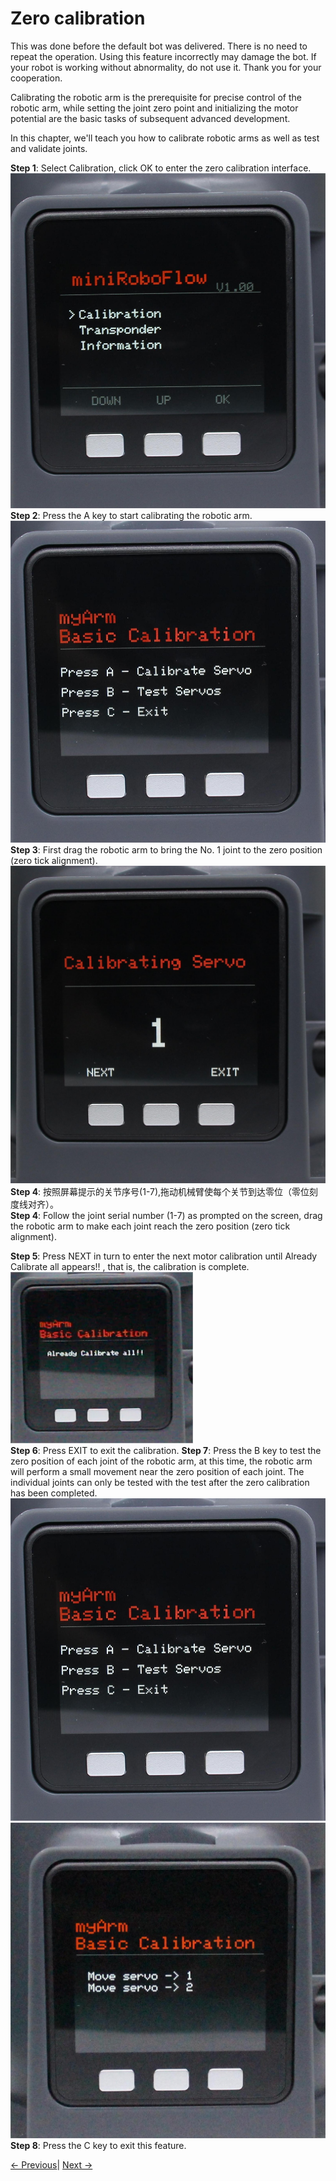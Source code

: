 # Zero calibration

This was done before the default bot was delivered. There is no need to repeat the operation. Using this feature incorrectly may damage the bot. If your robot is working without abnormality, do not use it. Thank you for your cooperation.

Calibrating the robotic arm is the prerequisite for precise control of the robotic arm, while setting the joint zero point and initializing the motor potential are the basic tasks of subsequent advanced development.

In this chapter, we'll teach you how to calibrate robotic arms as well as test and validate joints.<br>

**Step 1**: Select Calibration, click OK to enter the zero calibration interface.<br>
![pic](../../../resources/4-FunctionsAndApplications/5-BasicFunctions/5.1-SystemInstructionsForUse/resources/main.jpg)<br>
**Step 2**: Press the A key to start calibrating the robotic arm.<br>
![pic](../../../resources/4-FunctionsAndApplications/5-BasicFunctions/5.1-SystemInstructionsForUse/resources/calibrate.jpg)
**Step 3**: First drag the robotic arm to bring the No. 1 joint to the zero position (zero tick alignment).<br>
![pic](../../../resources/4-FunctionsAndApplications/5-BasicFunctions/5.1-SystemInstructionsForUse/resources/calibrate1.jpg)
**Step 4**: 按照屏幕提示的关节序号(1-7),拖动机械臂使每个关节到达零位（零位刻度线对齐）。<br>
**Step 4**: Follow the joint serial number (1-7) as prompted on the screen, drag the robotic arm to make each joint reach the zero position (zero tick alignment).

**Step 5**: Press NEXT in turn to enter the next motor calibration until Already Calibrate all appears!! , that is, the calibration is complete.
![pic](../../../resources/4-FunctionsAndApplications/5-BasicFunctions/5.1-SystemInstructionsForUse/resources/calibrateover.png)<br>
**Step 6**: Press EXIT to exit the calibration.
**Step 7**: Press the B key to test the zero position of each joint of the robotic arm, at this time, the robotic arm will perform a small movement near the zero position of each joint. The individual joints can only be tested with the test after the zero calibration has been completed.
![pic](../../../resources/4-FunctionsAndApplications/5-BasicFunctions/5.1-SystemInstructionsForUse/resources/calibrate.jpg)
![pic](../../../resources/4-FunctionsAndApplications/5-BasicFunctions/5.1-SystemInstructionsForUse/resources/test.jpg)
**Step 8**: Press the C key to exit this feature.

[← Previous](./5.1.1-MinirobotGuide.md)| [Next →](./5.1.3-transponder.md)